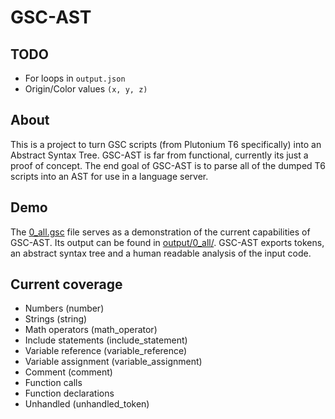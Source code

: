 # GSC-AST

## TODO

- For loops in `output.json`
- Origin/Color values `(x, y, z)`

## About

This is a project to turn GSC scripts (from Plutonium T6 specifically) into an Abstract Syntax Tree.
GSC-AST is far from functional, currently its just a proof of concept. The end goal of GSC-AST is to parse all of the dumped T6 scripts into an AST for use in a language server.

## Demo

The [0_all.gsc](https://github.com/maxvanasten/gsc-ast/blob/main/input/0_all.gsc) file serves as a demonstration of the current capabilities of GSC-AST. Its output can be found in [output/0_all/](https://github.com/maxvanasten/gsc-ast/tree/main/output/0_all). GSC-AST exports tokens, an abstract syntax tree and a human readable analysis of the input code.

## Current coverage

- Numbers (number)
- Strings (string)
- Math operators (math_operator)
- Include statements (include_statement)
- Variable reference (variable_reference)
- Variable assignment (variable_assignment)
- Comment (comment)
- Function calls
- Function declarations
- Unhandled (unhandled_token)
